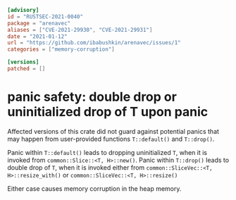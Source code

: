 ```toml
[advisory]
id = "RUSTSEC-2021-0040"
package = "arenavec"
aliases = ["CVE-2021-29930", "CVE-2021-29931"]
date = "2021-01-12"
url = "https://github.com/ibabushkin/arenavec/issues/1"
categories = ["memory-corruption"]

[versions]
patched = []
```

# panic safety: double drop or uninitialized drop of T upon panic

Affected versions of this crate did not guard against potential panics that may happen from user-provided functions `T::default()` and `T::drop()`.

Panic within `T::default()` leads to dropping uninitialized `T`, when it is invoked from `common::Slice::<T, H>::new()`.
Panic within `T::drop()` leads to double drop of `T`, when it is invoked either from `common::SliceVec::<T, H>::resize_with()` or `common::SliceVec::<T, H>::resize()`

Either case causes memory corruption in the heap memory.
